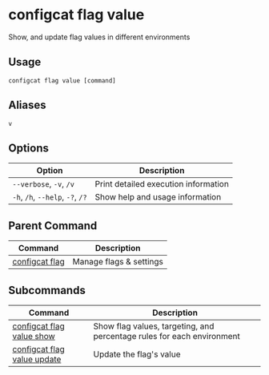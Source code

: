 # configcat flag value
Show, and update flag values in different environments
## Usage
```
configcat flag value [command]
```
## Aliases
`v`
## Options
| Option | Description |
| ------ | ----------- |
| `--verbose`, `-v`, `/v` | Print detailed execution information |
| `-h`, `/h`, `--help`, `-?`, `/?` | Show help and usage information |
## Parent Command
| Command | Description |
| ------ | ----------- |
| [configcat flag](configcat-flag.md) | Manage flags & settings |
## Subcommands
| Command | Description |
| ------ | ----------- |
| [configcat flag value show](configcat-flag-value-show.md) | Show flag values, targeting, and percentage rules for each environment |
| [configcat flag value update](configcat-flag-value-update.md) | Update the flag's value |
